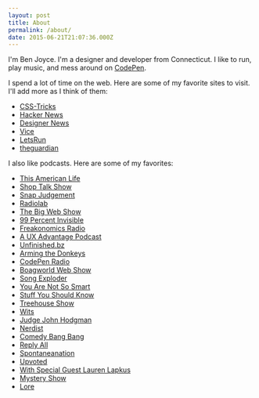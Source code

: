 ```yaml
---
layout: post
title: About
permalink: /about/
date: 2015-06-21T21:07:36.000Z
---
```

I'm Ben Joyce. I'm a designer and developer from Connecticut. I like to run, play music, and mess around on <a href="http://codepen.io/benjoyce/">CodePen</a>.

I spend a lot of time on the web. Here are some of my favorite sites to visit. I'll add more as I think of them:

* [CSS-Tricks](https://css-tricks.com/)
* [Hacker News](https://news.ycombinator.com/)
* [Designer News](https://www.designernews.co/)
* [Vice](http://www.vice.com/en_us)
* [LetsRun](http://www.letsrun.com/)
* [theguardian](http://www.theguardian.com/)

I also like podcasts. Here are some of my favorites:

* [This American Life](http://www.thisamericanlife.org/)
* [Shop Talk Show](http://shoptalkshow.com/)
* [Snap Judgement](http://snapjudgment.org/)
* [Radiolab](http://www.radiolab.org/)
* [The Big Web Show](http://5by5.tv/bigwebshow)
* [99 Percent Invisible](http://99percentinvisible.org/)
* [Freakonomics Radio](http://freakonomics.com/radio/)
* [A UX Advantage Podcast](https://www.uie.com/brainsparks/topics/podcasts/)
* [Unfinished.bz](http://www.unfinished.bz/)
* [Arming the Donkeys](http://danariely.com/tag/arming-the-donkeys/)
* [CodePen Radio](https://blog.codepen.io/radio/)
* [Boagworld Web Show](https://boagworld.com/show/)
* [Song Exploder](http://songexploder.net/)
* [You Are Not So Smart](http://youarenotsosmart.com/)
* [Stuff You Should Know](http://www.stuffyoushouldknow.com/)
* [Treehouse Show](http://teamtreehouse.com/library/the-treehouse-show)
* [Wits](http://www.witsradio.org/listen/)
* [Judge John Hodgman](http://www.maximumfun.org/shows/judge-john-hodgman)
* [Nerdist](http://nerdist.com/)
* [Comedy Bang Bang](http://www.comedybangbang.com/)
* [Reply All](http://gimletmedia.com/show/reply-all/)
* [Spontaneanation](http://www.earwolf.com/show/spontaneanation-with-paul-f-tompkins/)
* [Upvoted](https://www.reddit.com/r/upvoted)
* [With Special Guest Lauren Lapkus](http://www.earwolf.com/show/with-special-guest-lauren-lapkus/)
* [Mystery Show](http://gimletmedia.com/show/mystery-show/)
* [Lore](http://www.lorepodcast.com/)

</article>
